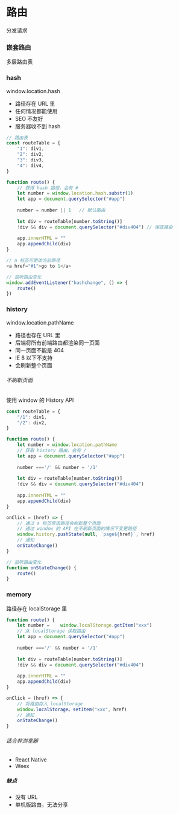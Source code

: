 # 路由

分发请求

### 嵌套路由

多层路由表

### hash

window.location.hash

* 路径存在 URL 里
* 任何情况都能使用
* SEO 不友好
* 服务器收不到 hash

```javascript
// 路由表
const routeTable = {
    "1": div1,
    "2": div2,
    "3": div3,
    "4": div4,
}

function route() {
    // 获得 hash 路径，会有 #
    let number = window.location.hash.substr(1)
    let app = document.querySelector("#app")
    
    number = number || 1   // 默认路由
    
    let div = routeTable[number.toString()]
    !div && div = document.querySelector("#div404") // 保底路由
    
    app.innerHTML = ""
    app.appendChild(div)
}

// a 标签可更改当前路径
<a href="#1">go to 1</a>

// 监听路由变化
window.addEventListener("hashchange", () => {
    route()
})
```

### history

window.location.pathName

* 路径也存在 URL 里
* 后端将所有前端路由都渲染同一页面
* 同一页面不能是 404
* IE 8 以下不支持
* 会刷新整个页面

###### 不刷新页面

使用 window 的 History API

```javascript
const routeTable = {
    "/1": div1,
    "/2": div2,
}

function route() {
    let number = window.location.pathName 
    // 获取 history 路由，会有 /
    let app = document.querySelector("#app")
    
    number ==='/' && number = '/1'
    
    let div = routeTable[number.toString()]
    !div && div = document.querySelector("#div404")
    
    app.innerHTML = ""
    app.appendChild(div)
}

onClick = (href) => {
    // 通过 a 标签修改路径会刷新整个页面
	// 通过 window 的 API 在不刷新页面的情况下变更路径
    window.history.pushState(null, `page${href}`, href)
    // 通知
    onStateChange()
}

// 监听路由变化
function onStateChange() {
    route()
}
```

### memory

路径存在 localStorage 里

```javascript
function route() {
    let number = 	window.localStorage.getItem("xxx")
    // 从 localStorage 读取路由
    let app = document.querySelector("#app")
    
    number ==='/' && number = '/1'
    
    let div = routeTable[number.toString()]
    !div && div = document.querySelector("#div404")
    
    app.innerHTML = ""
    app.appendChild(div)
}

onClick = (href) => {
    // 将路由存入 localStorage
    window.localStorage。setItem("xxx", href)
    // 通知
    onStateChange()
}
```

###### 适合非浏览器

* React Native
* Weex

##### 缺点

* 没有 URL
* 单机版路由，无法分享